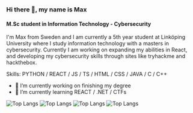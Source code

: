 ### Hi there 👋, my name is Max
#### M.Sc student in Information Technology - Cybersecurity
I'm Max from Sweden and I am currently a 5th year student at Linköping University where I study information technology with a masters in cybersecurity. Currently I am working on expanding my abilities in React, and developing my cybersecurity skills through sites like tryhackme and hackthebox.

Skills: PYTHON / REACT / JS / TS / HTML / CSS / JAVA / C / C++ 

- 🔭 I’m currently working on finishing my degree 
- 🌱 I’m currently learning REACT / .NET / CTFs  

![Top Langs](https://github-readme-stats.vercel.app/api/top-langs/?username=maxen11&hide_progress=true)
![Top Langs](https://github-readme-stats.vercel.app/api/top-langs/?username=maxen11&size_weight=0.5&count_weight=0.5)
![Top Langs](https://github-readme-stats.vercel.app/api/top-langs/?username=anuraghazra&langs_count=8)
![Top Langs](https://github-readme-stats.vercel.app/api/top-langs/?username=anuraghazra&hide=html,css)
<!--
**maxen11/maxen11** is a ✨ _special_ ✨ repository because its `README.md` (this file) appears on your GitHub profile.

Here are some ideas to get you started:

- 🔭 I’m currently working on ...
- 🌱 I’m currently learning ...
- 👯 I’m looking to collaborate on ...
- 🤔 I’m looking for help with ...
- 💬 Ask me about ...
- 📫 How to reach me: ...
- 😄 Pronouns: ...
- ⚡ Fun fact: ...
-->
